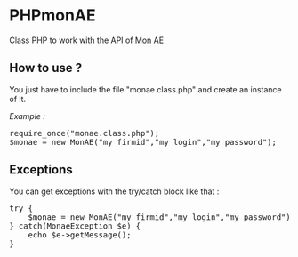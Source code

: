 PHPmonAE
========

Class PHP to work with the API of [Mon AE](http://monae.fr/ "Mon AE")

How to use ?
-------------

You just have to include the file "monae.class.php" and create an instance of it.

<i>Example :</i>

<pre>
require_once("monae.class.php");
$monae = new MonAE("my firmid","my login","my password");
</pre>


Exceptions
-------------

You can get exceptions with the try/catch block like that :

<pre>
try {
	$monae = new MonAE("my firmid","my login","my password");
} catch(MonaeException $e) {
	echo $e->getMessage();
}
</pre>
